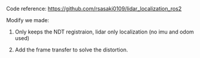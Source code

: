 Code reference: https://github.com/rsasaki0109/lidar_localization_ros2

Modify we made:

1. Only keeps the NDT registraion, lidar only localization (no imu and odom used)

2. Add the frame transfer to solve the distortion.

